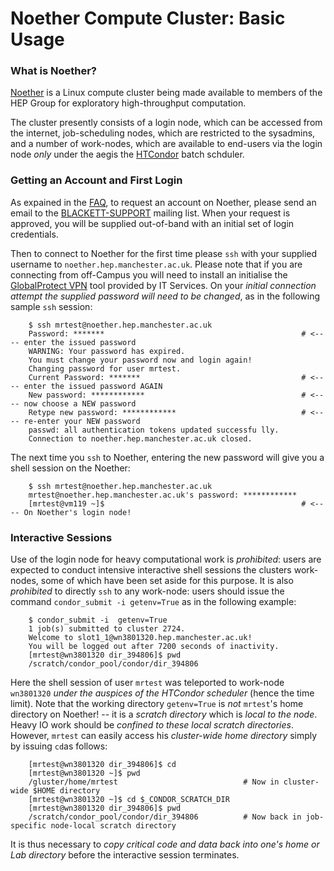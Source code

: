 # Noether Compute Cluster: Basic Usage #

### What is Noether? ###

[Noether](https://jwa.org/encyclopedia/article/noether-emmy) is a Linux compute cluster being made available to members of the HEP Group for exploratory high-throughput computation.

The cluster presently consists of a login node, which can be accessed from the internet, job-scheduling nodes, which are restricted to the sysadmins, and a number of work-nodes, which are available to end-users via the login node *only* under the aegis the [HTCondor](https://htcondor.com) batch schduler.

### Getting an Account and First Login ###

As expained in the [FAQ](https://github.com/MANHEP/maf-helpdesk/blob/master/noether_faq.md), to request an account on Noether, please send an email to the [BLACKETT-SUPPORT](mailto:BLACKETT-SUPPORT@listserv.manchester.ac.uk) mailing list. When your request is approved, you will be supplied out-of-band with an initial set of login credentials.

Then to connect to Noether for the first time please ```ssh``` with your supplied username to ```noether.hep.manchester.ac.uk```. Please note that if you are connecting from off-Campus you will need to install an initialise the [GlobalProtect VPN](https://www.itservices.manchester.ac.uk/ourservices/popular/vpn/) tool provided by IT Services. On your *initial connection attempt the supplied password will need to be changed*, as in the following sample `ssh` session:
```
    $ ssh mrtest@noether.hep.manchester.ac.uk
    Password: *******                                            # <---- enter the issued password
    WARNING: Your password has expired.
    You must change your password now and login again!
    Changing password for user mrtest.
    Current Password: *******                                    # <---- enter the issued password AGAIN
    New password: ************                                   # <---- now choose a NEW password
    Retype new password: ************                            # <---- re-enter your NEW password
    passwd: all authentication tokens updated successfu lly.
    Connection to noether.hep.manchester.ac.uk closed.
```
The next time you ```ssh``` to Noether, entering the new password will give you a shell session on the Noether:
```
    $ ssh mrtest@noether.hep.manchester.ac.uk
    mrtest@noether.hep.manchester.ac.uk's password: ************
    [mrtest@vm119 ~]$                                            # <---- On Noether's login node!
```

### Interactive Sessions ###

Use of the login node for heavy computational work is *prohibited*: users are expected to conduct intensive interactive shell sessions the clusters work-nodes, some of which have been set aside for this purpose. It is also *prohibited* to directly ```ssh``` to any work-node: users should issue the command ```condor_submit -i getenv=True``` as in the following example:

```
    $ condor_submit -i  getenv=True
    1 job(s) submitted to cluster 2724.
    Welcome to slot1_1@wn3801320.hep.manchester.ac.uk!
    You will be logged out after 7200 seconds of inactivity.
    [mrtest@wn3801320 dir_394806]$ pwd
    /scratch/condor_pool/condor/dir_394806
```
Here the shell session of user ```mrtest``` was teleported to work-node ```wn3801320``` *under the auspices of the HTCondor scheduler* (hence the time limit). Note that the working directory ```getenv=True``` is *not* ```mrtest```'s home directory on Noether! -- it is a *scratch directory* which is *local to the node*. Heavy IO work should be *confined to these local scratch directories*.  However, ```mrtest``` can easily access his *cluster-wide home directory* simply by issuing ```cd```as follows:

```
    [mrtest@wn3801320 dir_394806]$ cd
    [mrtest@wn3801320 ~]$ pwd       
    /gluster/home/mrtest                            # Now in cluster-wide $HOME directory
    [mrtest@wn3801320 ~]$ cd $_CONDOR_SCRATCH_DIR
    [mrtest@wn3801320 dir_394806]$ pwd 
    /scratch/condor_pool/condor/dir_394806          # Now back in job-specific node-local scratch directory
```

It is thus necessary to *copy critical code and data back into one's home or Lab directory* before the interactive session terminates.


